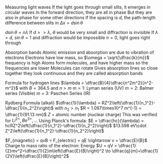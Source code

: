 Measuring light waves
	If the light goes through small slits, it emerges in circular waves
	In the forward direction, they are all in phase
	But they are also in phase for some other directions
	If the spacing is $d$, the path-length difference between slits in $\Delta x = d\sin\theta$

$d\sin\theta = n\lambda$
	If $d >> \lambda$, $\theta$ would be very small and diffraction is invisible
	If $\lambda > d$, $\sin\theta > 1$ and diffraction would be impossible
	$n = 0$, light goes right through

Absorption bands
	Atomic emission and absorption are due to vibration of electrons
		Electrons have low mass, so $\omega = \sqrt{\dfrac{k}{m}}$ frequency is high
		Atoms form molecules, and have higher mass so the frequencies are lower
		Molecules can rotate
			Gives absorption lines so close together they look continuous and they are called absorption bands

Formula for hydrogen lines
	$\lambda = \dfrac{B}{4}\dfrac{n^2m^2}{n^2-m^2}$ with $B = 364.5$ and $n > m$
$m = 1$: Lyman series (UV)
$m = 2$: Balmer series (Visible)
m = 3: Paschen Series (IR)

Rydberg Formula (alkali)
	$\dfrac{1}{\lambda} = RZ^2\left(\dfrac{1}{n_1^2}-\dfrac{1}{n_2^2}\right)$ with $n_2 > n_1$
	$R = 1.097\times10^7 m^{-1} = \dfrac{1}{91.13 nm}$
	$Z$ = atomic number (nuclear charge)
	This was verified for $Li^{2+}, Be^{3+}, ...$
	Using Planck's formula:
		$E = \dfrac{hc}{\lambda} = hcRZ^2\left(\dfrac{1}{n_1^2}-\dfrac{1}{n_2^2}\right)$
		$13.598 eV\cdot Z^2\left(\dfrac{1}{n_1^2}-\dfrac{1}{n_2^2}\right)$

$F_{magnetic} = qvB = F_{electric} = qE \rightarrow v = \dfrac{E}{B}$
Charge to mass ratio of the electron:
	Energy $U = qV = \dfrac{1}{2}mv^2=\dfrac{1}{2}m\left(\dfrac{E}{B}\right)^2 \to \dfrac{q}{m}=\dfrac{1}{2V}\left(\dfrac{E}{B}\right)^2$

